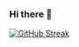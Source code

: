 ### Hi there 👋

<!--
**roziy/roziy** is a ✨ _special_ ✨ repository because its `README.md` (this file) appears on your GitHub profile.

Here are some ideas to get you started:

- 🔭 I’m currently working on ...
- 🌱 I’m currently learning ...
- 👯 I’m looking to collaborate on ...
- 🤔 I’m looking for help with ...
- 💬 Ask me about ...
- 📫 How to reach me: ...
- 😄 Pronouns: ...
- ⚡ Fun fact: ...
-->

[![GitHub Streak](https://streak-stats.demolab.com/?user=roziki-dev&theme=onedark&hide_border=true&border_radius=6&date_format=M%20j%5B%2C%20Y%5D)](https://git.io/streak-stats)
